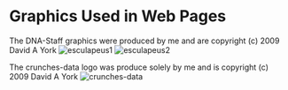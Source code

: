 # Graphics Used in Web Pages

The DNA-Staff graphics were produced by me and are copyright (c) 2009 David A York
![esculapeus1]("https://github.com/medmatix/crunches-data2/blob/master/img/DNA-tree-crop2-alpha_tilt.png")
![esculapeus2]("https://github.com/medmatix/crunches-data2/blob/master/img/DNA-tree-crop2-alpha.png")

The crunches-data logo was produce solely by me and is copyright (c) 2009 David A York
![crunches-data]("https://github.com/medmatix/crunches-data2/blob/master/img/number.png")
